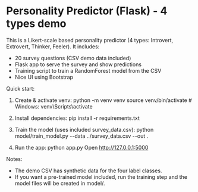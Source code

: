# Personality Predictor (Flask) - 4 types demo

This is a Likert-scale based personality predictor (4 types: Introvert, Extrovert, Thinker, Feeler).
It includes:
- 20 survey questions (CSV demo data included)
- Flask app to serve the survey and show predictions
- Training script to train a RandomForest model from the CSV
- Nice UI using Bootstrap

Quick start:
1. Create & activate venv:
   python -m venv venv
   source venv/bin/activate   # Windows: venv\Scripts\activate

2. Install dependencies:
   pip install -r requirements.txt

3. Train the model (uses included survey_data.csv):
   python model/train_model.py --data ../survey_data.csv --out .

4. Run the app:
   python app.py
   Open http://127.0.0.1:5000

Notes:
- The demo CSV has synthetic data for the four label classes.
- If you want a pre-trained model included, run the training step and the model files will be created in model/.
